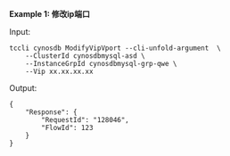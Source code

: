 **Example 1: 修改ip端口**



Input: 

```
tccli cynosdb ModifyVipVport --cli-unfold-argument  \
    --ClusterId cynosdbmysql-asd \
    --InstanceGrpId cynosdbmysql-grp-qwe \
    --Vip xx.xx.xx.xx
```

Output: 
```
{
    "Response": {
        "RequestId": "128046",
        "FlowId": 123
    }
}
```


